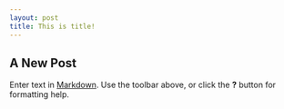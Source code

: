 ```yaml
---
layout: post
title: This is title!
---
```


## A New Post

Enter text in [Markdown](http://daringfireball.net/projects/markdown/). Use the toolbar above, or click the **?** button for formatting help.